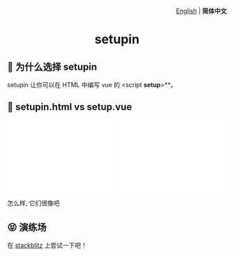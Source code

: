 <p align="right">
  <a href="./README.md">English</a> | <b>简体中文</b>
</p>

<h1 align="center">setupin</h1>

## 🤔 为什么选择 setupin

setupin 让你可以在 HTML 中编写 vue 的 \<script **setup**>**。

## 🤯 setupin.html vs setup.vue

<p align="center">
  <img src="/docs/svgs/setup.vue.svg" width="49%">
  <img src="/docs/svgs/setupin.html.svg" width="49%">
</p>

 怎么样, 它们很像吧

## 😝 演练场

在
[stackblitz](https://stackblitz.com/edit/setupin-sample?file=index.html)
上尝试一下吧！
